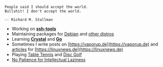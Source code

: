 ```
People said I should accept the world.  
Bullshit! I don't accept the world.  
 
-- Richard M. Stallman
```

- Working on **[ssh-tools](https://github.com/vaporup/ssh-tools)**
- Maintaining packages for [Debian](https://qa.debian.org/developer.php?email=sven.wick%40gmx.de) and [other distros](https://repology.org/maintainer/sven.wick%40gmx.de)
- Learning **[Crystal](https://crystal-lang.org)** and **[Go](https://go.dev)**
- Sometimes I write posts on [https://vaporup.de](https://vaporup.de) and [articles](https://codeberg.org/swick/articles) for [https://linuxnews.de](https://linuxnews.de)
- Playing [Table Tennis](https://www.youtube.com/watch?v=s2JpLj6aXCI) and [Disc Golf](https://www.youtube.com/watch?v=kO3ZSkFt8Cw)
- [No Patience for Intellectual Laziness](https://www.youtube.com/watch?v=XcEHN11Ayqs&t=220s)
